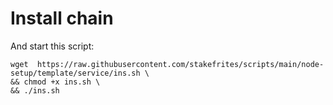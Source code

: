 # Install chain

And start this script:
```
wget  https://raw.githubusercontent.com/stakefrites/scripts/main/node-setup/template/service/ins.sh \
&& chmod +x ins.sh \
&& ./ins.sh
```